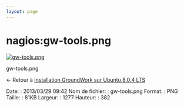 ```yaml
---
layout: page
---
```


nagios:gw-tools.png
===================

[![gw-tools.png](..//assets/media/nagios/gw-tools.png@cache=&w=900&h=269 "gw-tools.png")](..//assets/media/nagios/gw-tools.png@cache= "Afficher le fichier original")

gw-tools.png

← Retour à [Installation GroundWork sur Ubuntu 8.0.4
LTS](../../groundwork/groundwork-ubuntu-install.html "groundwork:groundwork-ubuntu-install")

Date:
:   2013/03/29 09:42
Nom de fichier:
:   gw-tools.png
Format:
:   PNG
Taille:
:   81KB
Largeur:
:   1277
Hauteur:
:   382


